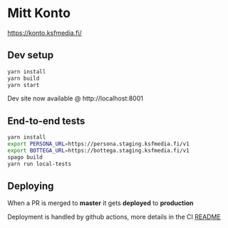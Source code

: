 # Mitt Konto

https://konto.ksfmedia.fi/

## Dev setup

```bash
yarn install
yarn build
yarn start
```

Dev site now available @ http://localhost:8001

## End-to-end tests

```bash
yarn install
export PERSONA_URL=https://persona.staging.ksfmedia.fi/v1
export BOTTEGA_URL=https://bottega.staging.ksfmedia.fi/v1
spago build
yarn run local-tests
```

## Deploying 

When a PR is merged to __master__ it gets __deployed__ to __production__

Deployment is handled by github actions, more details in the CI [README](../../ci/README.md)